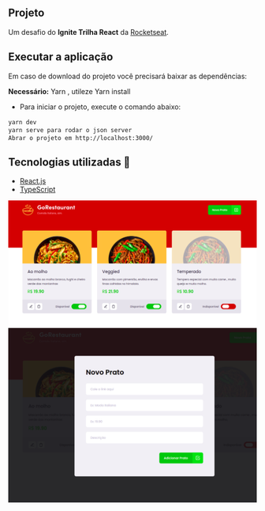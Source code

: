 ## Projeto

Um desafio do **Ignite Trilha React** da [Rocketseat](https://www.rocketseat.com.br).


## Executar a aplicação

Em caso de download do projeto você precisará baixar as dependências:  

**Necessário:** Yarn , utileze Yarn install

<ul>
 <li>Para iniciar o projeto, execute o comando abaixo:</li>
</ul>

```
yarn dev 
yarn serve para rodar o json server
Abrar o projeto em http://localhost:3000/
```

## Tecnologias utilizadas 🚀

<ul>
    <li><a href="https://reactjs.org/" target="_blank">React.js</a></li>
    <li><a href="https://www.typescriptlang.org/" target="_blank">TypeScript</a></li>  
</ul>

<img src="./public/photo1.png" alt="Logo" />
<img src="./public/photo2.png" alt="Logo" />
